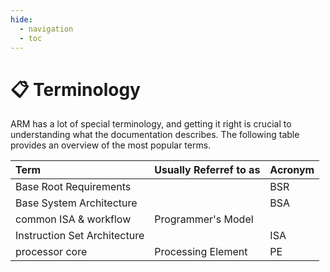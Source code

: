 ```yaml
---
hide:
  - navigation
  - toc
---
```


# :clipboard: Terminology

ARM has a lot of special terminology, and getting it right is crucial to understanding what the documentation describes. The following table provides an overview of the most popular terms.

| Term                         | Usually Referref to as              | Acronym      |
| :--------------------------- | :---------------------------------- | :----------- |
| Base Root Requirements       |                                     | BSR          |
| Base System Architecture     |                                     | BSA          |
| common ISA & workflow        | Programmer's Model                  |              |
| Instruction Set Architecture |                                  | ISA          |
| processor core               | Processing Element                  | PE           |
